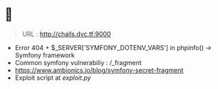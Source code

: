 # 🎵

> URL : http://challs.dvc.tf:9000
>

- Error 404 + $_SERVER['SYMFONY_DOTENV_VARS'] in phpinfo() -> Symfony framework
- Common symfony vulnerabiliy : /_fragment
- https://www.ambionics.io/blog/symfony-secret-fragment
- Exploit script at *exploit.py*
